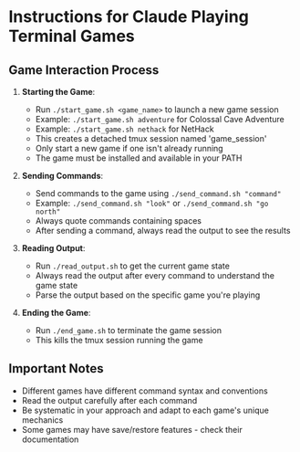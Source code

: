 # Instructions for Claude Playing Terminal Games

## Game Interaction Process

1. **Starting the Game**:
   - Run `./start_game.sh <game_name>` to launch a new game session
   - Example: `./start_game.sh adventure` for Colossal Cave Adventure
   - Example: `./start_game.sh nethack` for NetHack
   - This creates a detached tmux session named 'game_session'
   - Only start a new game if one isn't already running
   - The game must be installed and available in your PATH

2. **Sending Commands**:
   - Send commands to the game using `./send_command.sh "command"`
   - Example: `./send_command.sh "look"` or `./send_command.sh "go north"`
   - Always quote commands containing spaces
   - After sending a command, always read the output to see the results

3. **Reading Output**:
   - Run `./read_output.sh` to get the current game state
   - Always read the output after every command to understand the game state
   - Parse the output based on the specific game you're playing

4. **Ending the Game**:
   - Run `./end_game.sh` to terminate the game session
   - This kills the tmux session running the game

## Important Notes

- Different games have different command syntax and conventions
- Read the output carefully after each command
- Be systematic in your approach and adapt to each game's unique mechanics
- Some games may have save/restore features - check their documentation
